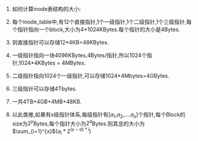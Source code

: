 <!--
 * @Github: https://github.com/Certseeds/CS302_OS
 * @Organization: SUSTech
 * @Author: nanoseeds
 * @Date: 2020-05-30 18:23:32
 * @LastEditors: nanoseeds
 * @LastEditTime: 2020-05-30 18:42:12
 * @License: CC-BY-NC-SA_V4_0 or any later version 
 -->
1. 如何计算inode表结构的大小:
  1. 每个inode_table中,有12个直接指针,1个一级指针,1个二级指针,1个三级指针,每个指针指向一个block,大小为4*1024KBytes.每个指针的大小是4Bytes.
  2. 则直接指针可以存储12*4KB=48KBytes.
  3. 一级指针指向一块4096KBytes,4Bytes/指针,所以1024个指针,1024*4KBytes = 4MBytes.
  4. 二级指针指向1024个一级指针,可以存储1024*4Mbytes=4GBytes.
  5. 三级指针可以存储4Tbytes.
  6. 一共4TB+4GB+4MB+48KB. 

2. 以此类推,如果有x级指针体系,每级指针有[$a_1$,$a_2$,....$a_x$]个指针,每个Block的size为$2^y$Bytes,每个指针大小为$2^a$Bytes.则其总的大小为$\sum_{i=1}^{x}$$({a_i}*{2^{(y-a)*i}})$